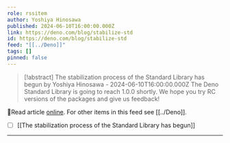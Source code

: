 ```yaml
---
role: rssitem
author: Yoshiya Hinosawa
published: 2024-06-10T16:00:00.000Z
link: https://deno.com/blog/stabilize-std
id: https://deno.com/blog/stabilize-std
feed: "[[../Deno]]"
tags: []
pinned: false
---
```

> [!abstract] The stabilization process of the Standard Library has begun by Yoshiya Hinosawa - 2024-06-10T16:00:00.000Z
> The Deno Standard Library is going to reach 1.0.0 shortly. We hope you try RC versions of the packages and give us feedback!

🔗Read article [online](https://deno.com/blog/stabilize-std). For other items in this feed see [[../Deno]].

- [ ] [[The stabilization process of the Standard Library has begun]]
- - -
